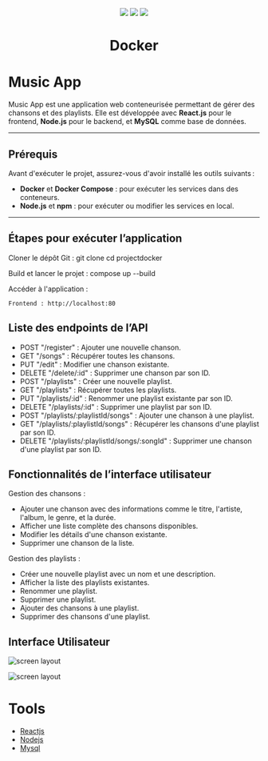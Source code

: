 <p align="center">
  <img src="https://logospng.org/download/react/logo-react-256.png" />
  <img src="https://logospng.org/download/node-js/logo-node-js-256.png" />
  <img src="https://logospng.org/download/mysql/mysql-256.png" />
</p>

<h1 align="center">Docker</h1>

# **Music App**

Music App est une application web conteneurisée permettant de gérer des chansons et des playlists. Elle est développée avec **React.js** pour le frontend, **Node.js** pour le backend, et **MySQL** comme base de données.

---

## **Prérequis**

Avant d'exécuter le projet, assurez-vous d'avoir installé les outils suivants :
- **Docker** et **Docker Compose** : pour exécuter les services dans des conteneurs.
- **Node.js** et **npm** : pour exécuter ou modifier les services en local.

---

## **Étapes pour exécuter l’application**

  Cloner le dépôt Git :
    git clone <url-du-repo>
    cd projectdocker
   
  Build et lancer le projet :
    compose up --build

  Accéder à l'application :

    Frontend : http://localhost:80


## **Liste des endpoints de l’API**

  - POST	  "/register"	:                             Ajouter une nouvelle chanson.
  - GET	    "/songs" :	                              Récupérer toutes les chansons.
  - PUT	    "/edit" :	                                Modifier une chanson existante.
  - DELETE	"/delete/:id" :                         	Supprimer une chanson par son ID.
  - POST	  "/playlists" :	                          Créer une nouvelle playlist.
  - GET	    "/playlists" :	                          Récupérer toutes les playlists.
  - PUT	    "/playlists/:id" :	                      Renommer une playlist existante par son ID.
  - DELETE	"/playlists/:id" :	                      Supprimer une playlist par son ID.
  - POST	  "/playlists/:playlistId/songs" :	        Ajouter une chanson à une playlist.
  - GET	    "/playlists/:playlistId/songs" :	        Récupérer les chansons d'une playlist par son ID.
  - DELETE	"/playlists/:playlistId/songs/:songId" :	Supprimer une chanson d'une playlist par son ID.



## **Fonctionnalités de l’interface utilisateur**
Gestion des chansons :
  - Ajouter une chanson avec des informations comme le titre, l'artiste, l'album, le genre, et la durée.
  - Afficher une liste complète des chansons disponibles.
  - Modifier les détails d'une chanson existante.
  - Supprimer une chanson de la liste.

Gestion des playlists :
  - Créer une nouvelle playlist avec un nom et une description.
  - Afficher la liste des playlists existantes.
  - Renommer une playlist.
  - Supprimer une playlist.
  - Ajouter des chansons à une playlist.
  - Supprimer des chansons d'une playlist.

## **Interface Utilisateur**
![screen layout](https://github.com/nailtonvital/react-node-crud-mysql/blob/master/screenshots/Chanson.png)


![screen layout](https://github.com/nailtonvital/react-node-crud-mysql/blob/master/screenshots/Playlist.png)


# Tools
<ul>
  <li><a href="https://github.com/facebook/react">Reactjs</a></li>
  <li><a href="https://github.com/nodejs/node">Nodejs</a></li>
  <li><a href="https://github.com/topics/mysql">Mysql</a></li>
</ul>

